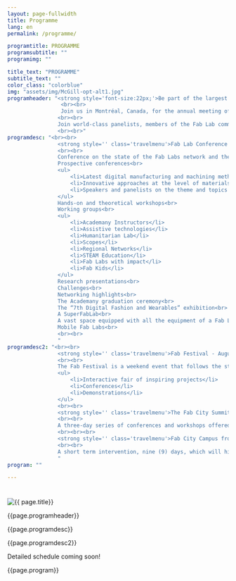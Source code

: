 ```yaml
---
layout: page-fullwidth
title: Programme
lang: en
permalink: /programme/

programtitle: PROGRAMME
programsubtitle: ""
programimg: ""

title_text: "PROGRAMME"
subtitle_text: ""
color_class: "colorblue"
img: "assets/img/McGill-opt-alt1.jpg"
programheader: "<strong style='font-size:22px;'>Be part of the largest conference on digital fabrication in the world.</strong>
                 <br><br>
                 Join us in Montréal, Canada, for the annual meeting of the international Fab Lab network!
                <br><br>
                Join world-class panelists, members of the Fab Lab community, makers from all over the world and professionals from all kinds of fields in the 16th annual Fab Lab Conference and the Fab Festival in Montréal, Canada, from July 27 to August 2, combined with the Fab City Summit, from 31 July to 2 August. Attend world-class panels, demos, workshops, discussions and lab presentations from representatives from all over the globe!
                <br><br>"
programdesc: "<br><br>
                <strong style='' class='travelmenu'>Fab Lab Conference from 27 to 30 July</strong>
                <br><br>
                Conference on the state of the Fab Labs network and the impacts of the Fab Labs movement.<br>
                Prospective conferences<br>
                <ul>
                    <li>Latest digital manufacturing and machining methods</li>
                    <li>Innovative approaches at the level of materials and matter</li>
                    <li>Speakers and panelists on the theme and topics of the FAB16</li>
                </ul>
                Hands-on and theoretical workshops<br>
                Working groups<br>
                <ul>
                    <li>Academany Instructors</li>
                    <li>Assistive technologies</li>
                    <li>Humanitarian Lab</li>
                    <li>Scopes</li>
                    <li>Regional Networks</li>
                    <li>STEAM Education</li>
                    <li>Fab Labs with impact</li>
                    <li>Fab Kids</li>
                </ul>
                Research presentations<br>
                Challenges<br>
                Networking highlights<br>
                The Academany graduation ceremony<br>
                The “7th Digital Fashion and Wearables” exhibition<br>
                A SuperFabLab<br>
                A vast space equipped with all the equipment of a Fab Lab (and much more)<br>
                Mobile Fab Labs<br>
                <br><br>
                "
programdesc2: "<br><br>
                <strong style='' class='travelmenu'>Fab Festival - August 1st and 2nd</strong>
                <br><br>
                The Fab Festival is a weekend event that follows the structure of the main event, but with activities, adapted for the general public and children, offered by Fab Labs around the world.<br>
                <ul>
                    <li>Interactive fair of inspiring projects</li>
                    <li>Conferences</li>
                    <li>Demonstrations</li>
                </ul>
                <br><br>
                <strong style='' class='travelmenu'>The Fab City Summit from July 31th to August 2nd</strong>
                <br><br>
                A three-day series of conferences and workshops offered by world and local luminaries that highlight the global issues facing cities and territories and the concrete initiatives surrounding the growth of Fab Cities.
                <br><br><br>
                <strong style='' class='travelmenu'>Fab City Campus from July 30 to August 6</strong>
                <br><br>
                A short term intervention, nine (9) days, which will highlight local and international experiences and Fab City prototypes. It will include exhibits, tours of local Fab Labs and fabricating workshops.<br>
                "
program: ""

---
```



<section class="no-padding" id="" style="padding: 25px 0px 50px 0px;">
    <div class="container-fluid">
        <div class="row">
            <div class="col-lg-6">
                <img src="{{ page.img | relative_url}}" class="img-responsive" alt="{{ page.title}}">
            </div>
            <div class="col-lg-6">
                <p class="{{ color_class }}">{{page.programheader}}</p>
            </div>
        </div>
    </div>
    <div class="container-fluid">
        <div class="col-lg-6 col-md-6">
            <div class="col-lg-12 col-md-12">
                <p class="{{ color_class }}">{{page.programdesc}}</p>
            </div>
        </div>
        <div class="col-lg-6 col-md-6">
            <div class="col-lg-12 col-md-12">
                <p class="{{ color_class }}">{{page.programdesc2}}</p>
            </div>
        </div>
        <div class="row">
            <div class="col-lg-12 col-md-12">
                <div class="row no-gutter comingsoon text-center pad25 backwhite">
                        Detailed schedule coming soon!
                </div>
                <p class="{{ color_class }} text-center">{{page.program}}</p>
            </div>
        </div>
    </div>
</section>